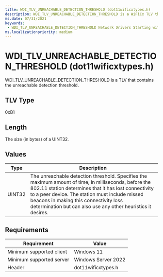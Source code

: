 ```yaml
---
title: WDI_TLV_UNREACHABLE_DETECTION_THRESHOLD (dot11wificxtypes.h)
description: WDI_TLV_UNREACHABLE_DETECTION_THRESHOLD is a WiFiCx TLV that contains the unreachable detection threshold.
ms.date: 07/31/2021
keywords:
 - WDI_TLV_UNREACHABLE_DETECTION_THRESHOLD Network Drivers Starting with Windows Vista
ms.localizationpriority: medium
---
```


# WDI\_TLV\_UNREACHABLE\_DETECTION\_THRESHOLD (dot11wificxtypes.h)


WDI\_TLV\_UNREACHABLE\_DETECTION\_THRESHOLD is a TLV that contains the unreachable detection threshold.

## TLV Type


0xB1

## Length


The size (in bytes) of a UINT32.

## Values


| Type   | Description                                                                                                                                                                                                                                                                                                               |
|--------|---------------------------------------------------------------------------------------------------------------------------------------------------------------------------------------------------------------------------------------------------------------------------------------------------------------------------|
| UINT32 | The unreachable detection threshold. Specifies the maximum amount of time, in milliseconds, before the 802.11 station determines that it has lost connectivity to a peer device. The station must include missed beacons in making this connectivity loss determination but can also use any other heuristics it desires. |

 

## Requirements

|Requirement|Value|
|--- |--- |
|Minimum supported client|Windows 11|
|Minimum supported server|Windows Server 2022|
|Header|dot11wificxtypes.h|

 

 




